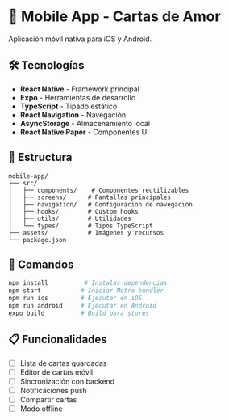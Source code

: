 # 📱 Mobile App - Cartas de Amor

Aplicación móvil nativa para iOS y Android.

## 🛠️ Tecnologías
- **React Native** - Framework principal
- **Expo** - Herramientas de desarrollo
- **TypeScript** - Tipado estático
- **React Navigation** - Navegación
- **AsyncStorage** - Almacenamiento local
- **React Native Paper** - Componentes UI

## 📁 Estructura
```
mobile-app/
├── src/
│   ├── components/    # Componentes reutilizables
│   ├── screens/      # Pantallas principales
│   ├── navigation/   # Configuración de navegación
│   ├── hooks/        # Custom hooks
│   ├── utils/        # Utilidades
│   └── types/        # Tipos TypeScript
├── assets/           # Imágenes y recursos
└── package.json
```

## 🚀 Comandos
```bash
npm install          # Instalar dependencias
npm start           # Iniciar Metro bundler
npm run ios         # Ejecutar en iOS
npm run android     # Ejecutar en Android
expo build          # Build para stores
```

## 📋 Funcionalidades
- [ ] Lista de cartas guardadas
- [ ] Editor de cartas móvil
- [ ] Sincronización con backend
- [ ] Notificaciones push
- [ ] Compartir cartas
- [ ] Modo offline
